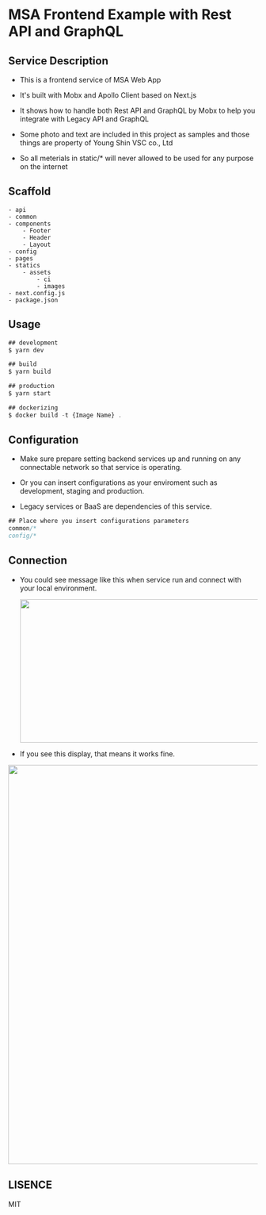 # MSA Frontend Example with Rest API and GraphQL

## Service Description

- This is a frontend service of MSA Web App

- It's built with Mobx and Apollo Client based on Next.js

- It shows how to handle both Rest API and GraphQL by Mobx to help you integrate with Legacy API and GraphQL

- Some photo and text are included in this project as samples and those things are property of Young Shin VSC co., Ltd

- So all meterials in static/\* will never allowed to be used for any purpose on the internet

## Scaffold

    - api
    - common
    - components
        - Footer
        - Header
        - Layout
    - config
    - pages
    - statics
        - assets
            - ci
            - images
    - next.config.js
    - package.json

## Usage

```js
## development
$ yarn dev

## build
$ yarn build

## production
$ yarn start

## dockerizing
$ docker build -t {Image Name} .
```

## Configuration

- Make sure prepare setting backend services up and running on any connectable network so that service is operating.

- Or you can insert configurations as your enviroment such as development, staging and production.

- Legacy services or BaaS are dependencies of this service.

```js
## Place where you insert configurations parameters
common/*
config/*
```

## Connection

- You could see message like this when service run and connect with your local environment.

  <img style="-webkit-user-select: none;cursor: zoom-in;" src="https://user-images.githubusercontent.com/21056590/54066605-1c4ea100-4276-11e9-9670-21c46cf410ae.png" width="788" height="289">

- If you see this display, that means it works fine.

<img style="-webkit-user-select: none;cursor: zoom-in;" src="https://user-images.githubusercontent.com/21056590/54066608-22dd1880-4276-11e9-8912-63b82e8e8e63.png" width="788" height="805">

## LISENCE

MIT
